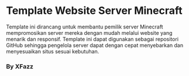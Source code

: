 # Template Website Server Minecraft
Template ini dirancang untuk membantu pemilik server Minecraft mempromosikan server mereka dengan mudah melalui website yang menarik dan responsif. Template ini dapat digunakan sebagai repositori GitHub sehingga pengelola server dapat dengan cepat menyebarkan dan menyesuaikan situs sesuai kebutuhan.


### By XFazz
